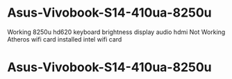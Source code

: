 # Asus-Vivobook-S14-410ua-8250u

Working
8250u
hd620
keyboard brightness
display
audio
hdmi 
Not Working
Atheros wifi card
installed intel wifi card

# Asus-Vivobook-S14-410ua-8250u
